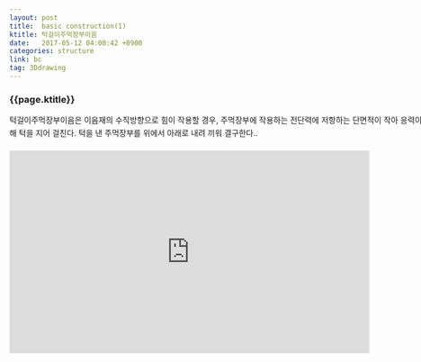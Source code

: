 ```yaml
---
layout: post
title:  basic construction(1)
ktitle: 턱걸이주먹장부이음
date:   2017-05-12 04:00:42 +0900
categories: structure
link: bc
tag: 3Ddrawing
---
```


<div style="width:900px; margin:0px auto">

<h3>
	{{page.ktitle}}
</h3>

<p style="line-height: 160%">턱걸이주먹장부이음은 이음재의 수직방향으로 힘이 작용할 경우, 주먹장부에 작용하는 전단력에
저항하는 단면적이 작아 응력이 집중되는 곳을 보완하기 위해 턱을 지어 걸친다. 턱을 낸 주먹장부를
위에서 아래로 내려 끼워 결구한다..</p>	
</div>	

<div style="text-align:center; margin:20px 0px 30px 0px; display: block;">
<iframe width="640" height="360" src="https://www.youtube.com/embed/c8vRF_0NmNA?autoplay=1&rel=0" frameborder="0" gesture="media" allow="encrypted-media" allowfullscreen></iframe>
</div>
